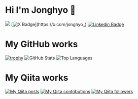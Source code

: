 # Hi I'm Jonghyo 👋
<a href="https://hits.seeyoufarm.com"><img src="https://hits.seeyoufarm.com/api/count/incr/badge.svg?url=https%3A%2F%2Fgithub.com%2Fjonghyo%2Fhit-counter&count_bg=%2379C83D&title_bg=%23555555&title=hits&edge_flat=false"/></a>
[![X Badge](https://img.shields.io/badge/-@jonghyo_-000000?style=flat&labelColor=000000&logo=x&logoColor=white&link=https://x.com/jonghyo_)](https://x.com/jonghyo_)
[![Linkedin Badge](https://img.shields.io/badge/-JonghyoChang-blue?style=flat&logo=Linkedin&logoColor=white&link=https://www.linkedin.com/in/jonghyo/)](https://www.linkedin.com/in/jonghyo/)

# My GitHub works
[![trophy](https://github-profile-trophy.vercel.app/?username=jonghyo)](https://github.com/jonghyo)
![GitHub Stats](https://github-readme-stats.vercel.app/api?username=jonghyo&count_private=true&show_icons=true&theme=buefy)
![Top Languages](https://github-readme-stats.vercel.app/api/top-langs/?username=jonghyo&layout=compact&theme=buefy)

# My Qiita works

[![My Qiita posts](https://qiita-badge.apiapi.app/s/jonghyo/posts.svg)](http://qiita.com/jonghyo) [![My Qiita contributions](https://qiita-badge.apiapi.app/s/jonghyo/contributions.svg)](http://qiita.com/jonghyo) [![My Qiita followers](https://qiita-badge.apiapi.app/s/jonghyo/followers.svg)](http://qiita.com/jonghyo)
